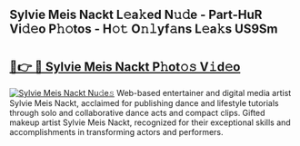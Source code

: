 ## Sylvie Meis Nackt L𝚎a𝚔ed N𝚞𝚍e - Part-HuR Vi𝚍𝚎o P𝚑𝚘tos - H𝚘𝚝 O𝚗𝚕yf𝚊ns L𝚎a𝚔s US9Sm

# <h2><a href="http://kfcs8g.oniu.top/?m=Sylvie+Meis+Nackt">🔗👉 🔴 Sylvie Meis Nackt P𝚑ot𝚘𝚜 V𝚒d𝚎o</a></h2>

[![Sylvie Meis Nackt Nu𝚍e𝚜](https://i.imgur.com/0qMVB7G.gif)](http://kfcs8g.oniu.top/?m=Sylvie+Meis+Nackt)
Web-based entertainer and digital media artist Sylvie Meis Nackt, acclaimed for publishing dance and lifestyle tutorials through solo and collaborative dance acts and compact clips. Gifted makeup artist Sylvie Meis Nackt, recognized for their exceptional skills and accomplishments in transforming actors and performers.  

